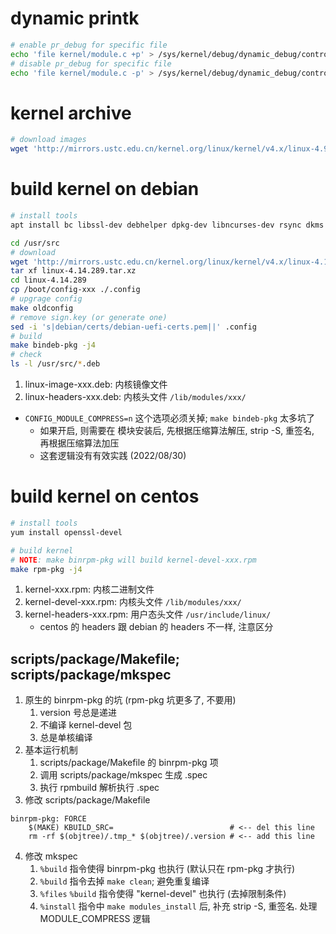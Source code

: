 # dynamic printk
```sh
# enable pr_debug for specific file
echo 'file kernel/module.c +p' > /sys/kernel/debug/dynamic_debug/control
# disable pr_debug for specific file
echo 'file kernel/module.c -p' > /sys/kernel/debug/dynamic_debug/control
```

# kernel archive
```sh
# download images
wget 'http://mirrors.ustc.edu.cn/kernel.org/linux/kernel/v4.x/linux-4.9.324.tar.xz'
```

# build kernel on debian
```sh
# install tools
apt install bc libssl-dev debhelper dpkg-dev libncurses-dev rsync dkms rpm

cd /usr/src
# download
wget 'http://mirrors.ustc.edu.cn/kernel.org/linux/kernel/v4.x/linux-4.14.289.tar.gz'
tar xf linux-4.14.289.tar.xz
cd linux-4.14.289
cp /boot/config-xxx ./.config
# upgrage config
make oldconfig
# remove sign.key (or generate one)
sed -i 's|debian/certs/debian-uefi-certs.pem||' .config
# build
make bindeb-pkg -j4
# check
ls -l /usr/src/*.deb
```
1. linux-image-xxx.deb: 内核镜像文件
2. linux-headers-xxx.deb: 内核头文件 `/lib/modules/xxx/`
+ `CONFIG_MODULE_COMPRESS=n` 这个选项必须关掉; `make bindeb-pkg` 太多坑了
    + 如果开启, 则需要在 模块安装后, 先根据压缩算法解压, strip -S, 重签名, 再根据压缩算法加压
    + 这套逻辑没有有效实践 (2022/08/30)

# build kernel on centos
```sh
# install tools
yum install openssl-devel

# build kernel
# NOTE: make binrpm-pkg will build kernel-devel-xxx.rpm
make rpm-pkg -j4
```
1. kernel-xxx.rpm: 内核二进制文件
2. kernel-devel-xxx.rpm: 内核头文件 `/lib/modules/xxx/`
3. kernel-headers-xxx.rpm: 用户态头文件 `/usr/include/linux/`
    + centos 的 headers 跟 debian 的 headers 不一样, 注意区分

## scripts/package/Makefile; scripts/package/mkspec
1. 原生的 binrpm-pkg 的坑 (rpm-pkg 坑更多了, 不要用)
    1. version 号总是递进
    2. 不编译 kernel-devel 包
    3. 总是单核编译
2. 基本运行机制
    1. scripts/package/Makefile 的 binrpm-pkg 项
    2. 调用 scripts/package/mkspec 生成 .spec
    3. 执行 rpmbuild 解析执行 .spec
3. 修改 scripts/package/Makefile
```make
binrpm-pkg: FORCE
	$(MAKE) KBUILD_SRC=                          # <-- del this line
    rm -rf $(objtree)/.tmp_* $(objtree)/.version # <-- add this line
```
4. 修改 mkspec
    1. `%build` 指令使得 binrpm-pkg 也执行 (默认只在 rpm-pkg 才执行)
    2. `%build` 指令去掉 `make clean`; 避免重复编译
    3. `%files` `%build` 指令使得 "kernel-devel" 也执行 (去掉限制条件)
    4. `%install` 指令中 `make modules_install` 后, 补充 strip -S, 重签名. 处理 MODULE_COMPRESS 逻辑
